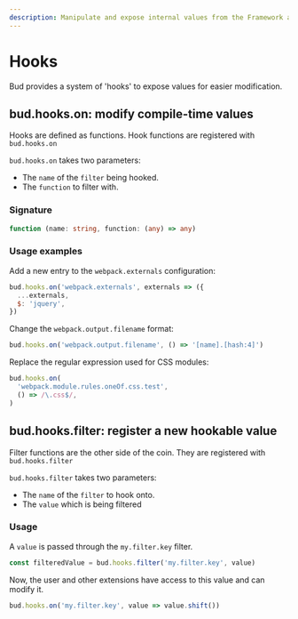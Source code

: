 ```yaml
---
description: Manipulate and expose internal values from the Framework and extensions.
---
```


# Hooks

Bud provides a system of 'hooks' to expose values for easier modification.

## bud.hooks.on: modify compile-time values

Hooks are defined as functions. Hook functions are registered with `bud.hooks.on`

`bud.hooks.on` takes two parameters:

- The `name` of the `filter` being hooked.
- The `function` to filter with.

### Signature

```ts
function (name: string, function: (any) => any)
```

### Usage examples

Add a new entry to the `webpack.externals` configuration:

```js
bud.hooks.on('webpack.externals', externals => ({
  ...externals,
  $: 'jquery',
})
```

Change the `webpack.output.filename` format:

```js
bud.hooks.on('webpack.output.filename', () => '[name].[hash:4]')
```

Replace the regular expression used for CSS modules:

```js
bud.hooks.on(
  'webpack.module.rules.oneOf.css.test',
  () => /\.css$/,
)
```

## bud.hooks.filter: register a new hookable value

Filter functions are the other side of the coin. They are registered with `bud.hooks.filter`

`bud.hooks.filter` takes two parameters:

- The `name` of the `filter` to hook onto.
- The `value` which is being filtered

### Usage

A `value` is passed through the `my.filter.key` filter.

```js
const filteredValue = bud.hooks.filter('my.filter.key', value)
```

Now, the user and other extensions have access to this value and can modify it.

```js
bud.hooks.on('my.filter.key', value => value.shift())
```
